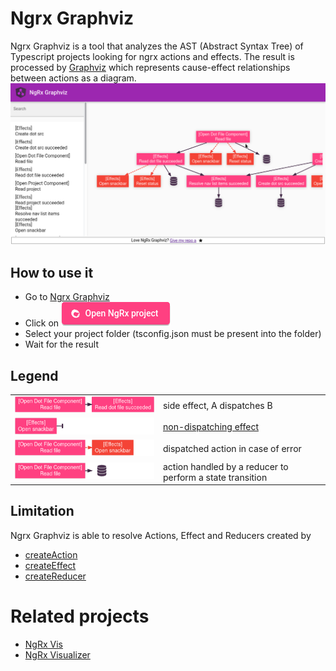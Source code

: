 # Ngrx Graphviz
Ngrx Graphviz is a tool that analyzes the AST (Abstract Syntax Tree) of Typescript projects looking for ngrx actions and effects.
The result is processed by [Graphviz](https://graphviz.org/) which represents cause-effect relationships between actions as a diagram.
![ngrx-graphviz](images/ngrx-graphviz.png "Ngrx Graphviz")

## How to use it
- Go to [Ngrx Graphviz](https://a-p-z.github.io/ngrx-graphviz/)
- Click on ![Open NgRx project](images/open-ngrx-project.png "Open NgRx project")
- Select your project folder (tsconfig.json must be present into the folder)
- Wait for the result

## Legend
|||
:---|:---
![side-effect](images/side-effect.png "Ngrx Graphviz" )                      | side effect, A dispatches B
![non-dispatching-effect](images/non-dispatching-effect.png "Ngrx Graphviz") | [non-dispatching effect](https://ngrx.io/guide/effects/lifecycle#non-dispatching-effects)
![catch-error](images/catch-error.png "Ngrx Graphviz")                       | dispatched action in case of error
![reducer](images/reducer.png "Ngrx Graphviz")                               | action handled by a reducer to perform a state transition

## Limitation
Ngrx Graphviz is able to resolve Actions, Effect and Reducers created by
- [createAction](https://ngrx.io/api/store/createAction)
- [createEffect](https://ngrx.io/api/effects/createEffect)
- [createReducer](https://ngrx.io/api/store/createReducer)

# Related projects
- [NgRx Vis](https://github.com/co-IT/ngrx-vis)
- [NgRx Visualizer](https://github.com/google/ngrx-visualizer)
